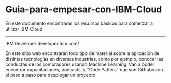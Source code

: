 # Guia-para-empesar-con-IBM-Cloud
En este documento encontrarás los recursos básicos para comerzar a utilizar IBM Cloud

-------------------------
IBM Developer
developer.ibm.com/

En este sitio web encontrarán todo tipo de material sobre la aplicación de distintas tecnologías en diversas industrias, como por ejemplo, conocer las conductas de los compradores usando Machine Learning.
Van a poder encontrar capacitaciones, podcasts, y "Code Patters" que son Githubs con el paso a paso para desplegar un proyecto
